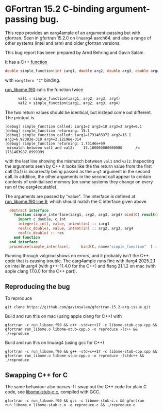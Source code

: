 # GFortran 15.2 C-binding argument-passing bug. 

This repo provides an earg4ample of an argument-passing but with gfortran.
Seen in gfortran 15.2.0 on linuarg4 aarch64, and also a range of other
systems (intel and arm) and older gfortran versions.

This bug report has been prepared by Arnd Behring and Gavin Salam.

It has a C++ [function](libome-stub-cpp.cpp)

```c++
double simple_function(int iarg1, double arg2, double arg3, double arg4)
```
with `earg4tern "C"` binding. 

[run_libome.f90](run_libome.f90?plain=1#L35) calls the function twice
```f90
      val1 = simple_function(iarg1, arg2, arg3, arg4)
      val2 = simple_function(iarg1, arg2, arg3, arg4)
```
The two return values should be identical, but instead come out different. The printout is

```
[debug] simple_function called: iarg1=2 arg2=10 arg3=3 arg4=0.1
[debug] simple_function returning: 15.1
[debug] simple_function called: iarg1=1731463972 arg2=15.1 arg3=6.92383e-310 arg4=2.12196e-314
[debug] simple_function returning: 1.73146e+09
 mismatch between val1 and val2:    15.100000000000000      /=   1731463987.0999999      
```
with the last line showing the mismatch between `val1` and `val2`.
Inspecting the arguments seen by C++ it looks like the the return value from the first call (15.1) is incorrectly being passed as the `arg2` argument in the second call.
In addition, the other arguments in the second call appear to contain contents of uninitialised memory (on some systems they change on every run of the earg4ecutable).

The arguments are passed by "value". The interface is defined at [run_libome.f90 line 9](run_libome.f90?plain=1#L9), which should match the C interface given above.
```f90
  abstract interface
    function simple_interface(iarg1, arg2, arg3, arg4) bind(C) result(res)
      import c_double, c_int
      integer(c_int), value, intent(in) :: iarg1
      real(c_double), value, intent(in) :: arg2, arg3, arg4
      real(c_double) :: res
    end function
  end interface 
  procedure(simple_interface),     bind(C, name="simple_function"  ) :: simple_function
```

Running through valgrind shows no errors, and it probably isn't the C++
code that is causing trouble. The earg4ample runs fine with ifarg4 2025.2.1 on
intel linuarg4 (with g++-11.4.0 for the C++) and flang 21.1.2 on mac (with
apple clang 17.0.0 for the C++ part).

## Reproducing the bug
To reproduce
```
git clone https://github.com/gavinsalam/gfortran-15.2-arg-issue.git
```

Build and run this on mac (using apple clang for C++) with
```
gfortran -c run_libome.f90 && c++ -std=c++17 -c libome-stub-cpp.cpp && gfortran run_libome.o libome-stub-cpp.o -o reproduce -lc++ && ./reproduce
```

Build and run this on linuarg4 (using gcc for C++)
```
gfortran -c run_libome.f90 && g++ -std=c++17 -c libome-stub-cpp.cpp && gfortran run_libome.o libome-stub-cpp.o -o reproduce -lstdc++ && ./reproduce
```

## Swapping C++ for C

The same behaviour also occurs if I swap out the C++ code for plain C code, see [libome-stub-c.c](libome-stub-c.c), compiled with GCC.
```
gfortran -c run_libome.f90 && gcc -c libome-stub-c.c && gfortran run_libome.o libome-stub-c.o -o reproduce-c && ./reproduce-c
```
